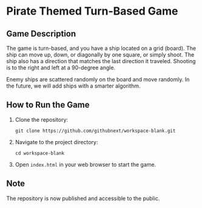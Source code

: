 # Pirate Themed Turn-Based Game

## Game Description

The game is turn-based, and you have a ship located on a grid (board).
The ship can move up, down, or diagonally by one square, or simply shoot.
The ship also has a direction that matches the last direction it traveled.
Shooting is to the right and left at a 90-degree angle.

Enemy ships are scattered randomly on the board and move randomly.
In the future, we will add ships with a smarter algorithm.

## How to Run the Game

1. Clone the repository:
   ```
   git clone https://github.com/githubnext/workspace-blank.git
   ```

2. Navigate to the project directory:
   ```
   cd workspace-blank
   ```

3. Open `index.html` in your web browser to start the game.

## Note

The repository is now published and accessible to the public.
